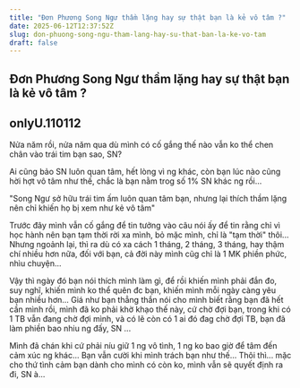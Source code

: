 ```yaml
---
title: "Đơn Phương Song Ngư thầm lặng hay sự thật bạn là kẻ vô tâm ?"
date: 2025-06-12T12:37:52Z
slug: don-phuong-song-ngu-tham-lang-hay-su-that-ban-la-ke-vo-tam
draft: false
---
```


## Đơn Phương Song Ngư thầm lặng hay sự thật bạn là kẻ vô tâm ?

## onlyU.110112

Nửa năm rồi, nửa năm qua dù mình có cố gắng thế nào vẫn ko thể chen chân vào trái tim bạn sao, SN?
 
Ai cũng bảo SN luôn quan tâm, hết lòng vì ng khác, còn bạn lúc nào cũng hời hợt vô tâm như thế, chắc là bạn nằm trog số 1% SN khác ng rồi...
 
"Song Ngư sở hữu trái tim ấm luôn quan tâm bạn, nhưng lại thích thầm lặng nên chỉ khiến họ bị xem như kẻ vô tâm"
 
Trước đây mình vẫn cố gắng để tin tưởng vào câu nói ấy để tin rằng chỉ vì học hành nên bạn tạm thời rời xa mình, bỏ mặc mình, chỉ là "tạm thời" thôi... Nhưng ngoảnh lại, thì ra dù có xa cách 1 tháng, 2 tháng, 3 tháng, hay thậm chí nhiều hơn nữa, đối với bạn, cả đời này mình cũg chỉ là 1 MK phiền phức, nhìu chuyện...
 
Vậy thì ngày đó bạn nói thích mình làm gì, để rồi khiến mình phải đắn đo, suy nghĩ, khiến mình ko thể quên đc bạn, khiến mình mỗi ngày càng yêu bạn nhiều hơn... Giá như bạn thẳng thắn nói cho mình biết rằng bạn đã hết cần mình rồi, mình đã ko phải khờ khạo thế này, cứ chờ đợi bạn, trong khi có 1 TB vẫn đang chờ đợi mình, và có lẽ còn có 1 ai đó đag chờ đợi TB, bạn đã làm phiền bao nhiu ng đấy, SN ...
 
Mình đã chán khi cứ phải níu giữ 1 ng vô tình, 1 ng ko bao giờ để tâm đến cảm xúc ng khác... Bạn vẫn cười khi mình trách bạn như thế... Thôi thì... mặc cho thứ tình cảm bạn dành cho mình có còn ko, mình vẫn sẽ quyết định ra đi, SN à...